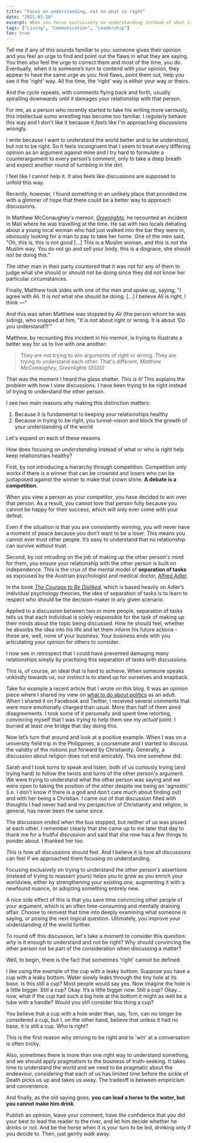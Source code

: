 ```yaml
---
title: "Focus on understanding, not on what is right"
date: "2021-01-10"
excerpt: When you focus exclusively on understanding instead of what is right, you grow your understanding of the world while keeping your relationships healthy.
tags: ["Living", "Communication", "Leadership"]
fav: true
---
```


Tell me if any of this sounds familiar to you: someone gives their opinion and you feel an urge to find and point out the flaws in what they are saying. You then also feel the urge to correct them and most of the time, you do. Eventually, when it is someone’s turn to contend with *your* opinion, they appear to have the same urge as you: find flaws, point them out, help you see it the 'right' way. All the time, the ‘right’ way is either your way or theirs.

And the cycle repeats, with comments flying back and forth, usually spiralling downwards until it damages your relationship with that person.

For me, as a person who recently started to take his writing more seriously, this intellectual sumo wrestling has become too familiar. I regularly behave this way and I don't like it because it *feels* like I'm approaching discussions wrongly.

I write because I want to understand the world better and to be understood, but not to be right. So it feels incongruent that I seem to treat every differing opinion as an argument against mine and I try hard to formulate a counterargument to every person’s comment, only to take a deep breath and expect another round of tumbling in the dirt.

I feel like I cannot help it. It also feels like discussions are supposed to unfold this way.

Recently, however, I found something in an unlikely place that provided me with a glimmer of hope that there could be a better way to approach discussions. 

In Matthew McConaughey's memoir, *[Greenlights](https://www.goodreads.com/en/book/show/52838315)*, he recounted an incident in Mali where he was travelling at the time. He sat with two locals debating about a young local woman who had just walked into the bar they were in, obviously looking for a man to pay to take her home. One of the men said, "Oh, this is, this is not good [...] This is a Muslim woman, and this is *not* the Muslim way. You do not go and sell your body, this is a disgrace, she should *not* be doing this."

The other man in their party countered that it was not for any of them to judge what she should or should not be doing since they did not know her particular circumstances.

Finally, Matthew took sides with one of the men and spoke up, saying, "I agree with Ali. It is *not* what she should be doing. [...] I believe Ali is right, I think —“ 

And this was when Matthew was stopped by Ali (the person whom he was siding), who snapped at him, "It is not about right or wrong. It is about 'Do you understand?!'"

Matthew, by recounting this incident in his memoir, is trying to illustrate a better way for us to live with one another:

> They are not trying to win arguments of right or wrong. They are trying to understand each other. That's different.
> <cite>Matthew McConaughey, Greenlights (2020)</cite>

That was the moment I heard the glass shatter. *This is it!* This explains the problem with how I view discussions. I have been trying to be right instead of trying to understand the other person.

I see two main reasons why making this distinction matters:

1. Because it is fundamental to keeping your relationships healthy
2. Because in trying to be right, you tunnel-vision and block the growth of your understanding of the world

Let's expand on each of these reasons.

How does focusing on *understanding* instead of what or who is right help keep relationships healthy?

First, by not introducing a hierarchy through competition. Competition only works if there is a winner that can be crowned and losers who can be juxtaposed against the winner to make that crown shine.  **A debate is a competition.**

When you view a person as your competitor, you have decided to win over that person. As a result, you cannot love that person fully because you cannot be happy for their success, which will only ever come with your defeat.

Even if the situation is that you are consistently winning, you will never have a moment of peace because you don't want to be a loser. This means you cannot ever trust other people. It’s easy to understand that no relationship can survive without trust.

Second, by not intruding on the job of making up the other person's mind for them, you ensure your relationship with the other person is built on independence. This is the crux of the mental model of **separation of tasks** as espoused by the Austrian psychologist and medical doctor, [Alfred Adler](https://de.wikipedia.org/wiki/Alfred_Adler). 

In the book *[The Courage to Be Disliked](/2021-01-03-notes-from-the-courage-to-be-disliked-by-kishimi-and-koga/)*, which is based heavily on Adler’s individual psychology theories, the idea of separation of tasks is to learn to respect who should be the decision-maker in any given scenario.

Applied to a discussion between two or more people, separation of tasks tells us that each individual is solely responsible for the task of making up their minds about the topic being discussed. How he should feel, whether he absorbs the idea into his life and let them inform his future actions - these are, well, none of your business. Your business ends with you articulating your opinion for others to consider. 

I now see in retrospect that I could have prevented damaging many relationships simply by practising this separation of tasks with discussions.

This is, of course, an ideal that is hard to achieve. When someone speaks unkindly towards us, our instinct is to stand up for ourselves and snapback.

Take for example a recent article that I wrote on this blog. It was an opinion piece where I shared my view on [what to do about politics](/2020-11-22-why-you-might-want-to-disengage-from-politics/) as an adult. When I shared it on Facebook and Twitter, I received several comments that were more emotionally charged than usual. More than half of them aired disagreements. I took some of it personally and spent time retorting, convincing myself that I was trying to help them see my *actual* point. I burned at least one bridge that day doing this.

Now let’s turn that around and look at a positive example. When I was on a university field trip in the Philippines, a coursemate and I started to discuss the validity of the notions put forward by Christianity. Generally, a discussion about religion does not end amicably. This one somehow did. 

Sarah and I took turns to speak and listen, both of us curiously trying (and trying hard) to follow the twists and turns of the other person's argument. We were trying to understand what the other person was saying and we were open to taking the position of the other despite me being an 'agnostic' (i.e. I don't know if there is a god and don’t care much about finding out) and with her being a Christian. I came out of that discussion filled with thoughts I had never had and my perspective of Christianity and religion, in general, has never been the same since.

The discussion ended when the bus stopped, but neither of us was pissed at each other. I remember clearly that she came up to me later that day to thank me for a fruitful discussion and said that she now has a few things to ponder about. I thanked her too.

*This* is how all discussions should feel. And I believe it is how all discussions can feel if we approached them focusing on understanding.

Focusing exclusively on trying to understand the other person's assertions (instead of trying to reassert yours) helps you to grow as you enrich your worldview, either by strengthening your existing one, augmenting it with a newfound nuance, or adopting something entirely new.

A nice side effect of this is that you save time convincing other people of your argument, which is an often time-consuming and mentally draining affair. Choose to reinvest that time into deeply examining what someone is saying, or posing the next logical question. Ultimately, you improve your understanding of the world further.

To round off this discussion, let's take a moment to consider this question: *why* is it enough to understand and not be right? Why should convincing the other person not be part of the consideration when discussing a matter?

Well, to begin, there is the fact that sometimes 'right' cannot be defined.

I like using the example of the cup with a leaky bottom. Suppose you have a cup with a leaky bottom. Water slowly leaks through the tiny hole at its base. Is this still a cup? Most people would say yes. Now imagine the hole is a little bigger. Still a cup? Okay. It’s a little bigger now. Still a cup? Okay... now, what if the cup had such a big hole at the bottom it might as well be a tube with a handle? Would you still consider this thing a cup?

You believe that a cup with a hole wider than, say, 1cm, can no longer be considered a cup, but I, on the other hand, believe that unless it had no base, it is still a cup. Who is right?

This is the first reason why striving to be right and to 'win' at a conversation is often tricky.

Also, sometimes there is more than one right way to understand something, and we should apply pragmatism to the business of truth-seeking. It takes time to understand the world and we need to be pragmatic about the endeavour, considering that each of us has limited time before the sickle of Death picks us up and takes us away. The tradeoff is between empiricism and convenience.

And finally, as the old saying goes, **you can lead a horse to the water, but you cannot make him drink**.

Publish an opinion, leave your comment, have the confidence that you did your best to lead the reader to the river, and let him decide whether he drinks or not. And be the horse when it is your turn to be led, drinking only if you decide to. Then, just gently walk away.